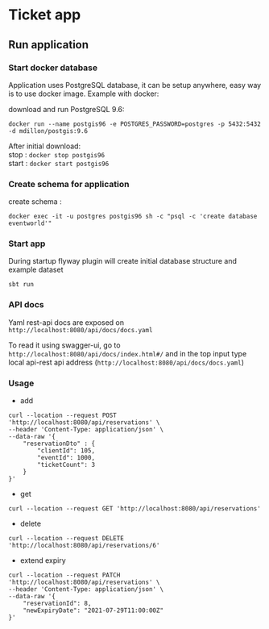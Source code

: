 # Ticket app

## Run application

### Start docker database 
Application uses PostgreSQL database, it can be setup anywhere, easy way is to use docker image.
Example with docker:

download and run PostgreSQL 9.6:

`docker run --name postgis96 -e POSTGRES_PASSWORD=postgres -p 5432:5432 -d mdillon/postgis:9.6`
 

After initial download:  
stop  : `docker stop postgis96`  
start : `docker start postgis96`  

### Create schema for application

create schema :

`docker exec -it -u postgres postgis96 sh -c "psql -c 'create database eventworld'"`

### Start app

During startup flyway plugin will create initial database structure and example dataset

`sbt run`

### API docs 

Yaml rest-api docs are exposed on `http://localhost:8080/api/docs/docs.yaml`

To read it using swagger-ui, go to `http://localhost:8080/api/docs/index.html#/` and in the top input type local api-rest api address 
(`http://localhost:8080/api/docs/docs.yaml`)

### Usage 

* add
```
curl --location --request POST 'http://localhost:8080/api/reservations' \
--header 'Content-Type: application/json' \
--data-raw '{
    "reservationDto" : {
        "clientId": 105,
        "eventId": 1000,
        "ticketCount": 3
    }
}'
```

* get 
```
curl --location --request GET 'http://localhost:8080/api/reservations'
```

* delete
```
curl --location --request DELETE 'http://localhost:8080/api/reservations/6'
```

* extend expiry
```
curl --location --request PATCH 'http://localhost:8080/api/reservations' \
--header 'Content-Type: application/json' \
--data-raw '{
    "reservationId": 8, 
    "newExpiryDate": "2021-07-29T11:00:00Z"
}'
```

